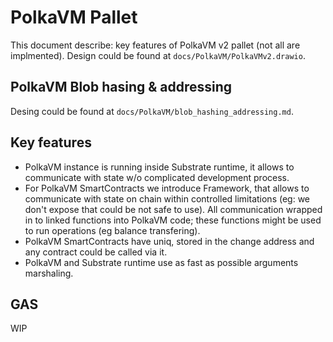 # PolkaVM Pallet

This document describe: key features of PolkaVM v2 pallet (not all are implmented).
Design could be found at `docs/PolkaVM/PolkaVMv2.drawio`.

## PolkaVM Blob hasing & addressing

Desing could be found at `docs/PolkaVM/blob_hashing_addressing.md`.

## Key features

- PolkaVM instance is running inside Substrate runtime, it allows to communicate
with state w/o complicated development process.
- For PolkaVM SmartContracts we introduce Framework, that allows to communicate
with state on chain within controlled limitations (eg: we don't expose that could be not safe to use). All communication wrapped in to linked functions into PolkaVM code; these functions might be used to run operations (eg balance transfering).
- PolkaVM SmartContracts have uniq, stored in the change address and any contract could be called via it.
- PolkaVM and Substrate runtime use as fast as possible arguments marshaling.


## GAS
WIP
